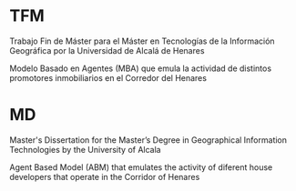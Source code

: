 # TFM

Trabajo Fin de Máster para el Máster en Tecnologías de la Información Geográfica por la  Universidad de Alcalá de Henares

Modelo Basado en Agentes (MBA) que emula la actividad de distintos promotores inmobiliarios en el Corredor del Henares

# MD

Master's Dissertation for the Master’s Degree in Geographical Information Technologies by the University of Alcala

Agent Based Model (ABM) that emulates the activity of diferent house developers that operate in the Corridor of Henares
